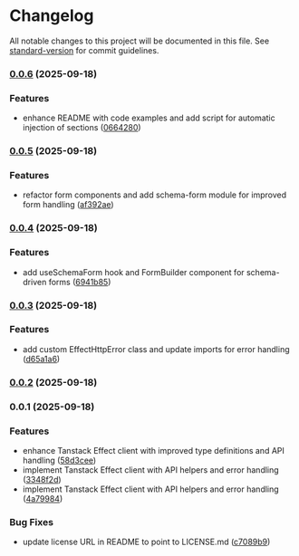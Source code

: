# Changelog

All notable changes to this project will be documented in this file. See [standard-version](https://github.com/conventional-changelog/standard-version) for commit guidelines.

### [0.0.6](https://github.com/mguleryuz/tanstack-effect/compare/v0.0.5...v0.0.6) (2025-09-18)


### Features

* enhance README with code examples and add script for automatic injection of sections ([0664280](https://github.com/mguleryuz/tanstack-effect/commit/066428085c5b6821b5f41c70ec16960d989409a9))

### [0.0.5](https://github.com/mguleryuz/tanstack-effect/compare/v0.0.4...v0.0.5) (2025-09-18)


### Features

* refactor form components and add schema-form module for improved form handling ([af392ae](https://github.com/mguleryuz/tanstack-effect/commit/af392aef9b97a754a65422621f7fe826860103a8))

### [0.0.4](https://github.com/mguleryuz/tanstack-effect/compare/v0.0.3...v0.0.4) (2025-09-18)


### Features

* add useSchemaForm hook and FormBuilder component for schema-driven forms ([6941b85](https://github.com/mguleryuz/tanstack-effect/commit/6941b85d1f8b0eda499b89f6150d84e13875e534))

### [0.0.3](https://github.com/mguleryuz/tanstack-effect/compare/v0.0.2...v0.0.3) (2025-09-18)

### Features

- add custom EffectHttpError class and update imports for error handling ([d65a1a6](https://github.com/mguleryuz/tanstack-effect/commit/d65a1a6ac677e6b96297b01705d56e9669e634fa))

### [0.0.2](https://github.com/mguleryuz/tanstack-effect/compare/v0.0.1...v0.0.2) (2025-09-18)

### 0.0.1 (2025-09-18)

### Features

- enhance Tanstack Effect client with improved type definitions and API handling ([58d3cee](https://github.com/mguleryuz/tanstack-effect/commit/58d3ceef91f2051fc7bd8080a4e96b6df81ba6b5))
- implement Tanstack Effect client with API helpers and error handling ([3348f2d](https://github.com/mguleryuz/tanstack-effect/commit/3348f2d6a1ebe89ccedbefcc560edcaa98adb475))
- implement Tanstack Effect client with API helpers and error handling ([4a79984](https://github.com/mguleryuz/tanstack-effect/commit/4a799844f40ec0e4d5a0b8c683346585a49b8284))

### Bug Fixes

- update license URL in README to point to LICENSE.md ([c7089b9](https://github.com/mguleryuz/tanstack-effect/commit/c7089b966c3f8c24bdb38b8009209a16be0ff788))
